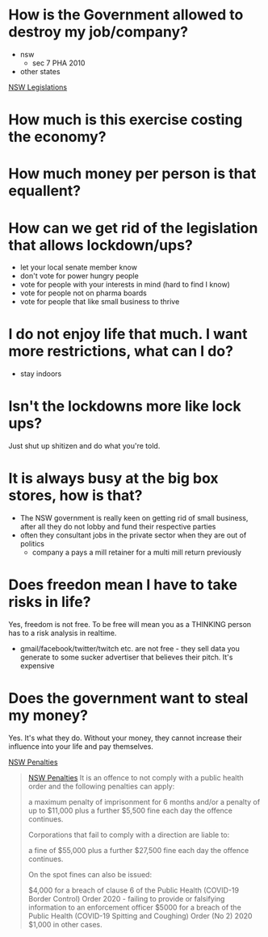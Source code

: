 # How is the Government allowed to destroy my job/company?

- nsw
  - sec 7 PHA 2010
- other states

[NSW Legislations](https://www.legislation.nsw.gov.au/information/covid19-legislation)

# How much is this exercise costing the economy?

# How much money per person is that equallent?

# How can we get rid of the legislation that allows lockdown/ups?

- let your local senate member know
- don't vote for power hungry people
- vote for people with your interests in mind (hard to find I know)
- vote for people not on pharma boards
- vote for people that like small business to thrive

# I do not enjoy life that much. I want more restrictions, what can I do?

- stay indoors

# Isn't the lockdowns more like lock ups?

Just shut up shitizen and do what you're told.

# It is always busy at the big box stores, how is that?

- The NSW government is really keen on getting rid of small business, after all they do not lobby and fund their respective parties
- often they consultant jobs in the private sector when they are out of politics
  - company a pays a mill retainer for a multi mill return previously

# Does freedon mean I have to take risks in life?

Yes, freedom is not free. To be free will mean you as a THINKING person has to a risk analysis in realtime.

- gmail/facebook/twitter/twitch etc. are not free - they sell data you generate to some sucker advertiser that believes their pitch. It's expensive

# Does the government want to steal my money?

Yes. It's what they do. Without your money, they cannot increase their influence into your life and pay themselves.

[NSW Penalties](https://www.health.nsw.gov.au/Infectious/covid-19/Pages/public-health-orders.aspx#penalties)

> [NSW Penalties](https://www.health.nsw.gov.au/Infectious/covid-19/Pages/public-health-orders.aspx#penalties)
> It is an offence to not comply with a public health order and the following penalties can apply:
>
> a maximum penalty of imprisonment for 6 months and/or a penalty of up to $11,000
> plus a further $5,500 fine each day the offence continues.
>
> Corporations that fail to comply with a direction are liable to:
>
> a fine of $55,000
> plus a further $27,500 fine each day the offence continues.
>
> On the spot fines can also be issued:
>
> $4,000 for a breach of clause 6 of the Public Health (COVID-19 Border Control) Order 2020 - failing to provide or falsifying information to an enforcement officer
> $5000 for a breach of the Public Health (COVID-19 Spitting and Coughing) Order (No 2) 2020
> $1,000 in other cases.
